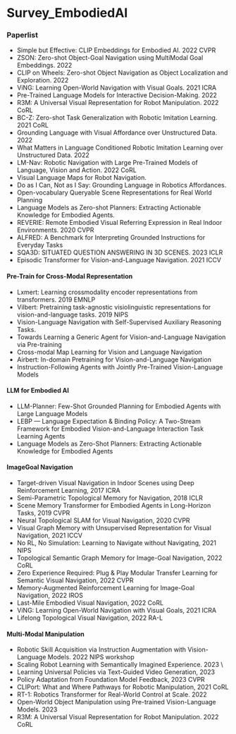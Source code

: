 # Survey_EmbodiedAI
### Paperlist ###
- Simple but Effective: CLIP Embeddings for Embodied AI. 2022 CVPR
- ZSON: Zero-shot Object-Goal Navigation using MultiModal Goal Embeddings. 2022
- CLIP on Wheels: Zero-shot Object Navigation as Object Localization and Exploration. 2022
- ViNG: Learning Open-World Navigation with Visual Goals. 2021 ICRA
- Pre-Trained Language Models for Interactive Decision-Making. 2022 
- R3M: A Universal Visual Representation for Robot Manipulation. 2022 CoRL
- BC-Z: Zero-shot Task Generalization with Robotic Imitation Learning. 2021 CoRL
- Grounding Language with Visual Affordance over Unstructured Data. 2022
- What Matters in Language Conditioned Robotic Imitation Learning over Unstructured Data. 2022
- LM-Nav: Robotic Navigation with Large Pre-Trained Models of Language, Vision and Action. 2022 CoRL
- Visual Language Maps for Robot Navigation.
- Do as I Can, Not as I Say: Grounding Language in Robotics Affordances.
- Open-vocabulary Queryable Scene Representations for Real World Planning
- Language Models as Zero-shot Planners: Extracting Actionable Knowledge for Embodied Agents.
- REVERIE: Remote Embodied Visual Referring Expression in Real Indoor Environments. 2020 CVPR
- ALFRED: A Benchmark for Interpreting Grounded Instructions for Everyday Tasks
- SQA3D: SITUATED QUESTION ANSWERING IN 3D SCENES. 2023 ICLR
- Episodic Transformer for Vision-and-Language Navigation. 2021 ICCV
#### Pre-Train for Cross-Modal Representation ####
-  Lxmert: Learning crossmodality encoder representations from transformers. 2019 EMNLP
-  Vilbert: Pretraining task-agnostic visiolinguistic representations for vision-and-language tasks. 2019 NIPS
-  Vision-Language Navigation with Self-Supervised Auxiliary Reasoning Tasks.
-  Towards Learning a Generic Agent for Vision-and-Language Navigation via Pre-training
-  Cross-modal Map Learning for Vision and Language Navigation
-  Airbert: In-domain Pretraining for Vision-and-Language Navigation
-  Instruction-Following Agents with Jointly Pre-Trained Vision-Language Models
#### LLM for Embodied AI ####
- LLM-Planner: Few-Shot Grounded Planning for Embodied Agents with Large Language Models
- LEBP — Language Expectation & Binding Policy: A Two-Stream Framework for Embodied Vision-and-Language Interaction Task Learning Agents
- Language Models as Zero-Shot Planners: Extracting Actionable Knowledge for Embodied Agents


#### ImageGoal Navigation ####
- Target-driven Visual Navigation in Indoor Scenes using Deep Reinforcement Learning, 2017 ICRA
- Semi-Parametric Topological Memory for Navigation, 2018 ICLR
- Scene Memory Transformer for Embodied Agents in Long-Horizon Tasks, 2019 CVPR
- Neural Topological SLAM for Visual Navigation, 2020 CVPR
- Visual Graph Memory with Unsupervised Representation for Visual Navigation, 2021 ICCV
- No RL, No Simulation: Learning to Navigate without Navigating, 2021 NIPS
- Topological Semantic Graph Memory for Image-Goal Navigation, 2022 CoRL
- Zero Experience Required: Plug & Play Modular Transfer Learning for Semantic Visual Navigation, 2022 CVPR
- Memory-Augmented Reinforcement Learning for Image-Goal Navigation, 2022 IROS
- Last-Mile Embodied Visual Navigation, 2022 CoRL
- ViNG: Learning Open-World Navigation with Visual Goals, 2021 ICRA
- Lifelong Topological Visual Navigation, 2022 RA-L

#### Multi-Modal Manipulation ####
- Robotic Skill Acquisition via Instruction Augmentation with Vision-Language Models. 2022 NIPS workshop
- Scaling Robot Learning with Semantically Imagined Experience. 2023 \
- Learning Universal Policies via Text-Guided Video Generation, 2023
- Policy Adaptation from Foundation Model Feedback, 2023 CVPR
- CLIPort: What and Where Pathways for Robotic Manipulation, 2021 CoRL
- RT-1: Robotics Transformer for Real-World Control at Scale. 2022
- Open-World Object Manipulation using Pre-trained Vision-Language Models. 2023
- R3M: A Universal Visual Representation for Robot Manipulation. 2022 CoRL

